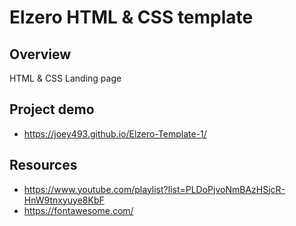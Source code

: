 # Elzero HTML & CSS template

## Overview

HTML & CSS Landing page

## Project demo

- https://joey493.github.io/Elzero-Template-1/

## Resources

- https://www.youtube.com/playlist?list=PLDoPjvoNmBAzHSjcR-HnW9tnxyuye8KbF
- https://fontawesome.com/


